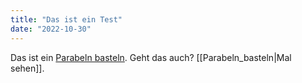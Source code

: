 ```yaml
---
title: "Das ist ein Test"
date: "2022-10-30"
---
```


Das ist ein [Parabeln basteln](Parabeln_basteln.md). Geht das auch? [[Parabeln_basteln|Mal sehen]].